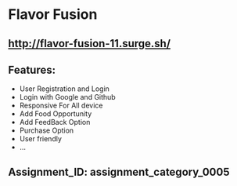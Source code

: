 # Flavor Fusion

## http://flavor-fusion-11.surge.sh/

## Features:

- User Registration and Login
- Login with Google and Github
- Responsive For All device
- Add Food Opportunity
- Add FeedBack Option
- Purchase Option
- User friendly 
- ...

## Assignment_ID: assignment_category_0005
